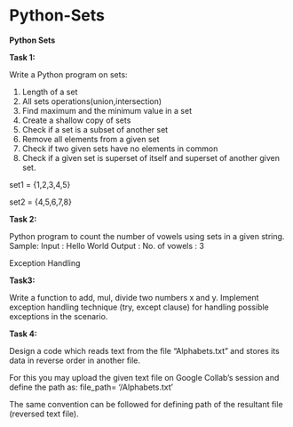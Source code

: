 # Python-Sets

**Python Sets**

**Task 1:**

Write a Python program on sets:
1. Length of a set
2. All sets operations(union,intersection)
3. Find maximum and the minimum value in a set
4. Create a shallow copy of sets
5. Check if a set is a subset of another set
6. Remove all elements from a given set
7. Check if two given sets have no elements in common
8. Check if a given set is superset of itself and superset of another given set.

set1 = {1,2,3,4,5}

set2 = {4,5,6,7,8}

**Task 2:**

Python program to count the number of vowels using sets in a given string.
Sample:
Input : Hello World
Output : No. of vowels : 3

Exception Handling 

**Task3:** 

Write a function to add, mul, divide two numbers x and y. Implement exception handling
technique (try, except clause) for handling possible exceptions in the scenario.

**Task 4:**

Design a code which reads text from the file “Alphabets.txt” and stores its data in reverse order in another file.

For this you may upload the given text file on Google Collab’s session and define the path as: file_path= ‘/Alphabets.txt’

The same convention can be followed for defining path of the resultant file (reversed text file).
